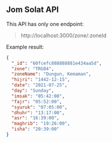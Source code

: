 ## Jom Solat API

This API has only one endpoint:
> http://localhost:3000/zone/:zoneId

Example result:
```json
{
  "_id": "60fcefc888888881e434aa5d",
  "zone": "TRG04",
  "zoneName": "Dungun, Kemaman",
  "hijri": "1442-12-15",
  "date": "2021-07-25",
  "day": "Sunday",
  "imsak": "05:42:00",
  "fajr": "05:52:00",
  "syuruk": "07:05:00",
  "dhuhr": "13:17:00",
  "asr": "16:39:00",
  "maghrib": "19:26:00",
  "isha": "20:39:00"
}
```
